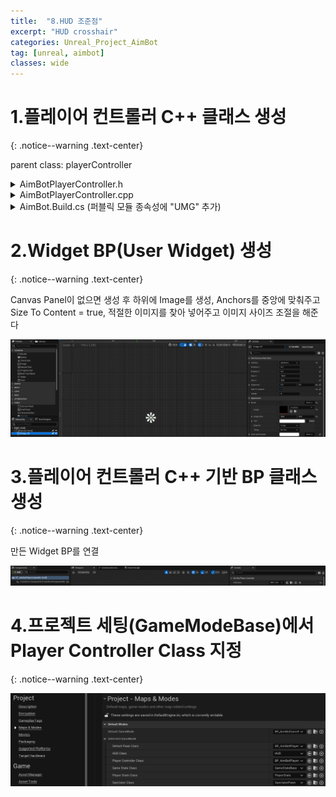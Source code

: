```yaml
---
title:  "8.HUD 조준점"
excerpt: "HUD crosshair"
categories: Unreal_Project_AimBot
tag: [unreal, aimbot]
classes: wide
---
```


# 1.플레이어 컨트롤러 C++ 클래스 생성
{: .notice--warning .text-center}

parent class: playerController

<details>
<summary>AimBotPlayerController.h</summary>
<div markdown="1">

```cpp
#pragma once

#include "CoreMinimal.h"
#include "GameFramework/PlayerController.h"
#include "AimBotPlayerController.generated.h"

UCLASS()
class AIMBOT_API AAimBotPlayerController : public APlayerController
{
	GENERATED_BODY()

protected:
	virtual void BeginPlay() override;

private:
	UPROPERTY(EditAnywhere)
	TSubclassOf<class UUserWidget> HUDClass;

	UPROPERTY()
	UUserWidget* HUD;
};
```

</div>
</details>

<details>
<summary>AimBotPlayerController.cpp</summary>
<div markdown="1">

```cpp
#include "AimBotPlayerController.h"
#include "Blueprint/UserWidget.h"

void AAimBotPlayerController::BeginPlay()
{
    Super::BeginPlay();

    HUD = CreateWidget(this, HUDClass);
    if (HUD != nullptr)
    {
        HUD->AddToViewport();
    }
}
```

</div>
</details>

<details>
<summary>AimBot.Build.cs (퍼블릭 모듈 종속성에 "UMG" 추가)</summary>
<div markdown="1">

```cs
using UnrealBuildTool;

public class AimBot : ModuleRules
{
	public AimBot(ReadOnlyTargetRules Target) : base(Target)
	{
		PCHUsage = PCHUsageMode.UseExplicitOrSharedPCHs;
	
		PublicDependencyModuleNames.AddRange(new string[] { "Core", "CoreUObject", "Engine", "InputCore", "UMG" });

		PrivateDependencyModuleNames.AddRange(new string[] {  });
	}
}
```

</div>
</details>

# 2.Widget BP(User Widget) 생성
{: .notice--warning .text-center}

Canvas Panel이 없으면 생성 후 하위에 Image를 생성, Anchors를 중앙에 맞춰주고 Size To Content = true, 적절한 이미지를 찾아 넣어주고 이미지 사이즈 조절을 해준다

<img src="/img/unreal/aimbot/8_crosshair/wbp.png"/>

# 3.플레이어 컨트롤러 C++ 기반 BP 클래스 생성
{: .notice--warning .text-center}

만든 Widget BP를 연결

<img src="/img/unreal/aimbot/8_crosshair/controllerBP.png"/>

# 4.프로젝트 세팅(GameModeBase)에서 Player Controller Class 지정
{: .notice--warning .text-center}

<img src="/img/unreal/aimbot/8_crosshair/projectSettings.png"/>